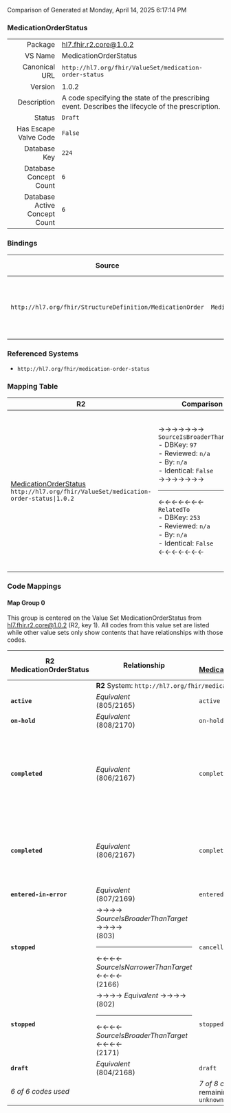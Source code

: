 Comparison of 
Generated at Monday, April 14, 2025 6:17:14 PM

### MedicationOrderStatus

|      |     |
| ---: | --- |
| Package | hl7.fhir.r2.core@1.0.2 |
| VS Name | MedicationOrderStatus |
| Canonical URL | `http://hl7.org/fhir/ValueSet/medication-order-status` |
| Version | 1.0.2 |
| Description | A code specifying the state of the prescribing event. Describes the lifecycle of the prescription. |
| Status | `Draft` |
| Has Escape Valve Code | `False` |
| Database Key | `224` |
| Database Concept Count | `6` |
| Database Active Concept Count | `6` |
### Bindings

| Source | Element | Binding | Strength | Element Short |
| ------ | ------- | ------- | -------- | ------------- |
| `http://hl7.org/fhir/StructureDefinition/MedicationOrder` | `MedicationOrder.status` | `http://hl7.org/fhir/ValueSet/medication-order-status` | `Required` | active \| on-hold \| completed \| entered-in-error \| stopped \| draft |

### Referenced Systems

* `http://hl7.org/fhir/medication-order-status`
### Mapping Table

| R2 | Comparison | R3 | Comparison | R4 | Comparison | R4B | Comparison | R5
| --- | --- | --- | --- | --- | --- | --- | --- | ---
| [MedicationOrderStatus](/docs/R2/ValueSets/MedicationOrderStatus.md)<br/> `http://hl7.org/fhir/ValueSet/medication-order-status\|1.0.2` | →→→→→→→<br/>`SourceIsBroaderThanTarget`<br/>- DBKey: `97`<br/>- Reviewed: `n/a`<br/>- By: `n/a`<br/>- Identical: `False`<br/>→→→→→→→<hr/>←←←←←←←<br/>`RelatedTo`<br/>- DBKey: `253`<br/>- Reviewed: `n/a`<br/>- By: `n/a`<br/>- Identical: `False`<br/>←←←←←←←| [MedicationRequestStatus](/docs/R3/ValueSets/MedicationRequestStatus.md)<br/> `http://hl7.org/fhir/ValueSet/medication-request-status\|3.0.2` | →→→→→→→<br/>`Equivalent`<br/>- DBKey: `445`<br/>- Reviewed: `n/a`<br/>- By: `n/a`<br/>- Identical: `False`<br/>→→→→→→→<hr/>←←←←←←←<br/>`Equivalent`<br/>- DBKey: `667`<br/>- Reviewed: `n/a`<br/>- By: `n/a`<br/>- Identical: `False`<br/>←←←←←←←| [medicationrequest Status](/docs/R4/ValueSets/MedicationrequestStatus.md)<br/> `http://hl7.org/fhir/ValueSet/medicationrequest-status\|4.0.1` | →→→→→→→<br/>`Equivalent`<br/>- DBKey: `1605`<br/>- Reviewed: `n/a`<br/>- By: `n/a`<br/>- Identical: `False`<br/>→→→→→→→<hr/>←←←←←←←<br/>`Equivalent`<br/>- DBKey: `1606`<br/>- Reviewed: `n/a`<br/>- By: `n/a`<br/>- Identical: `False`<br/>←←←←←←←| [medicationrequest Status](/docs/R4B/ValueSets/MedicationrequestStatus.md)<br/> `http://hl7.org/fhir/ValueSet/medicationrequest-status\|4.3.0` | →→→→→→→<br/>`RelatedTo`<br/>- DBKey: `925`<br/>- Reviewed: `n/a`<br/>- By: `n/a`<br/>- Identical: `False`<br/>→→→→→→→<hr/>←←←←←←←<br/>`SourceIsNarrowerThanTarget`<br/>- DBKey: `1186`<br/>- Reviewed: `n/a`<br/>- By: `n/a`<br/>- Identical: `False`<br/>←←←←←←←| [MedicationrequestStatus](/docs/R5/ValueSets/MedicationrequestStatus.md)<br/> `http://hl7.org/fhir/ValueSet/medicationrequest-status\|5.0.0` 

### Code Mappings


#### Map Group 0

This group is centered on the Value Set MedicationOrderStatus from hl7.fhir.r2.core@1.0.2 (R2, key 1).
All codes from this value set are listed while other value sets only show contents that have relationships with those codes.

| R2 MedicationOrderStatus| Relationship | [R3 MedicationRequestStatus](/docs/R3/ValueSets/MedicationRequestStatus.md)| Relationship | [R4 medicationrequest Status](/docs/R4/ValueSets/MedicationrequestStatus.md)| Relationship | [R4B medicationrequest Status](/docs/R4B/ValueSets/MedicationrequestStatus.md)| Relationship | [R5 MedicationrequestStatus](/docs/R5/ValueSets/MedicationrequestStatus.md)
| --- | --- | --- | --- | --- | --- | --- | --- | ---
| <td colspan="8">**R2** System: `http://hl7.org/fhir/medication-order-status`
| **`active`**| _Equivalent_ <br/>(805/2165)| `active`| _Equivalent_ <br/>(3981/6305)| `active`| _Equivalent_ <br/>(16562/16563)| `active`| _Equivalent_ <br/>(8980/11287)| `active`
| **`on-hold`**| _Equivalent_ <br/>(808/2170)| `on-hold`| _Equivalent_ <br/>(3985/6309)| `on-hold`| _Equivalent_ <br/>(16564/16565)| `on-hold`| _Equivalent_ <br/>(8985/11293)| `on-hold`
| **`completed`**| _Equivalent_ <br/>(806/2167)| `completed`| _Equivalent_ <br/>(3983/6307)| `completed`| _Equivalent_ <br/>(16568/16569)| `completed`| →→→→ _SourceIsBroaderThanTarget_ →→→→ <br/>(8983)<hr/>←←←← _SourceIsNarrowerThanTarget_ ←←←← <br/>(11291) | `ended`
| **`completed`**| _Equivalent_ <br/>(806/2167)| `completed`| _Equivalent_ <br/>(3983/6307)| `completed`| _Equivalent_ <br/>(16568/16569)| `completed`| →→→→ _Equivalent_ →→→→ <br/>(8982)<hr/>←←←← _SourceIsBroaderThanTarget_ ←←←← <br/>(11289) | `completed`
| **`entered-in-error`**| _Equivalent_ <br/>(807/2169)| `entered-in-error`| _Equivalent_ <br/>(3984/6308)| `entered-in-error`| _Equivalent_ <br/>(16570/16571)| `entered-in-error`| _Equivalent_ <br/>(8984/11292)| `entered-in-error`
| **`stopped`**| →→→→ _SourceIsBroaderThanTarget_ →→→→ <br/>(803)<hr/>←←←← _SourceIsNarrowerThanTarget_ ←←←← <br/>(2166) | `cancelled`| _Equivalent_ <br/>(3982/6306)| `cancelled`| _Equivalent_ <br/>(16566/16567)| `cancelled`| _Equivalent_ <br/>(8981/11288)| `cancelled`
| **`stopped`**| →→→→ _Equivalent_ →→→→ <br/>(802)<hr/>←←←← _SourceIsBroaderThanTarget_ ←←←← <br/>(2171) | `stopped`| _Equivalent_ <br/>(3979/6303)| `stopped`| _Equivalent_ <br/>(16572/16573)| `stopped`| _Equivalent_ <br/>(8978/11294)| `stopped`
| **`draft`**| _Equivalent_ <br/>(804/2168)| `draft`| _Equivalent_ <br/>(3980/6304)| `draft`| _Equivalent_ <br/>(16574/16575)| `draft`| _Equivalent_ <br/>(8979/11290)| `draft`
| *6 of 6 codes used* | | *7 of 8 codes used* <br/>remaining codes:<br/>`unknown`| | *7 of 8 codes used* <br/>remaining codes:<br/>`unknown`| | *7 of 8 codes used* <br/>remaining codes:<br/>`unknown`| | *8 of 9 codes used* <br/>remaining codes:<br/>`unknown`

